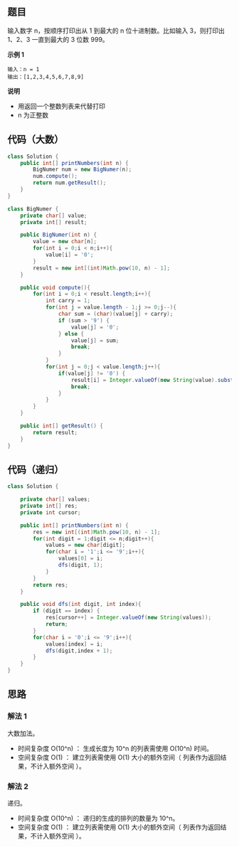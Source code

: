 ## 题目
输入数字 n，按顺序打印出从 1 到最大的 n 位十进制数。比如输入 3，则打印出 1、2、3 一直到最大的 3 位数 999。

**示例 1**
```
输入：n = 1
输出：[1,2,3,4,5,6,7,8,9]
```

**说明**
* 用返回一个整数列表来代替打印
* n 为正整数

## 代码（大数）
```JAVA
class Solution {
    public int[] printNumbers(int n) {
        BigNumer num = new BigNumer(n);
        num.compute();
        return num.getResult();
    }
}

class BigNumer {
    private char[] value;
    private int[] result;

    public BigNumer(int n) {
        value = new char[n];
        for(int i = 0;i < n;i++){
            value[i] = '0';
        }
        result = new int[(int)Math.pow(10, n) - 1];
    }

    public void compute(){
        for(int i = 0;i < result.length;i++){
            int carry = 1;
            for(int j = value.length - 1;j >= 0;j--){
                char sum = (char)(value[j] + carry);
                if (sum > '9') {
                    value[j] = '0';
                } else {
                    value[j] = sum;
                    break;
                }
            }
            for(int j = 0;j < value.length;j++){
                if(value[j] != '0') {
                    result[i] = Integer.valueOf(new String(value).substring(j));
                    break;
                }
            }
        }
    }

    public int[] getResult() {
        return result;
    }
}
```

## 代码（递归）
```Java
class Solution {

    private char[] values;
    private int[] res;
    private int cursor;

    public int[] printNumbers(int n) {
        res = new int[(int)Math.pow(10, n) - 1];
        for(int digit = 1;digit <= n;digit++){
            values = new char[digit];
            for(char i = '1';i <= '9';i++){
                values[0] = i;
                dfs(digit, 1);
            }
        }
        return res;
    }

    public void dfs(int digit, int index){
        if (digit == index) {
            res[cursor++] = Integer.valueOf(new String(values));
            return;
        }
        for(char i = '0';i <= '9';i++){
            values[index] = i;
            dfs(digit,index + 1);
        }
    }
}
```

## 思路

### 解法 1
大数加法。

* 时间复杂度 O(10^n) ： 生成长度为 10^n 的列表需使用 O(10^n) 时间。
* 空间复杂度 O(1) ： 建立列表需使用 O(1) 大小的额外空间（ 列表作为返回结果，不计入额外空间 ）。

### 解法 2

递归。

* 时间复杂度 O(10^n) ： 递归的生成的排列的数量为 10^n。
* 空间复杂度 O(1) ： 建立列表需使用 O(1) 大小的额外空间（ 列表作为返回结果，不计入额外空间 ）。
